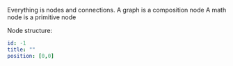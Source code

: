 Everything is nodes and connections.
A graph is a composition node
A math node is a primitive node

Node structure:
```yaml
id: -1
title: ""
position: [0,0]

```